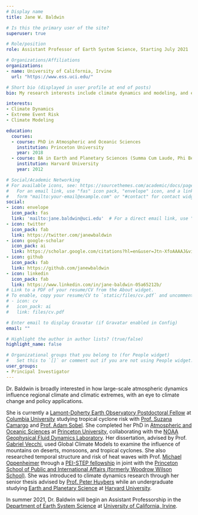 ```yaml
---
# Display name
title: Jane W. Baldwin

# Is this the primary user of the site?
superuser: true

# Role/position
role: Assistant Professor of Earth System Science, Starting July 2021

# Organizations/Affiliations
organizations:
- name: University of California, Irvine
  url: "https://www.ess.uci.edu/"

# Short bio (displayed in user profile at end of posts)
bio: My research interests include climate dynamics and modeling, and extreme event risk.

interests:
- Climate Dynamics
- Extreme Event Risk
- Climate Modeling

education:
  courses:
  - course: PhD in Atmospheric and Oceanic Sciences
    institution: Princeton University
    year: 2018
  - course: BA in Earth and Planetary Sciences (Summa Cum Laude, Phi Beta Kappa)
    institution: Harvard University
    year: 2012

# Social/Academic Networking
# For available icons, see: https://sourcethemes.com/academic/docs/page-builder/#icons
#   For an email link, use "fas" icon pack, "envelope" icon, and a link in the
#   form "mailto:your-email@example.com" or "#contact" for contact widget.
social:
- icon: envelope
  icon_pack: fas
  link: 'mailto:jane.baldwin@uci.edu'  # For a direct email link, use "mailto:jane.baldwin@uci.edu".
- icon: twitter
  icon_pack: fab
  link: https://twitter.com/janewbaldwin
- icon: google-scholar
  icon_pack: ai
  link: https://scholar.google.com/citations?hl=en&user=Jtn-XfoAAAAJ&view_op=list_works&gmla=AJsN-F5AY98csVTmspglBaUmos90VcC8Ci-Hy_9PE-8uhF0SB9oEsNOhLR66oLIUHqpH1LGnVVHNeq9vleJo7Ue-ZbuBR-8gyFeTyLdGG6YmBGO4XoEGWsk
- icon: github
  icon_pack: fab
  link: https://github.com/janewbaldwin
- icon: linkedin
  icon_pack: fab
  link: https://www.linkedin.com/in/jane-baldwin-05a65212b/
# Link to a PDF of your resume/CV from the About widget.
# To enable, copy your resume/CV to `static/files/cv.pdf` and uncomment the lines below.
# - icon: cv
#   icon_pack: ai
#   link: files/cv.pdf

# Enter email to display Gravatar (if Gravatar enabled in Config)
email: ""

# Highlight the author in author lists? (true/false)
highlight_name: false

# Organizational groups that you belong to (for People widget)
#   Set this to `[]` or comment out if you are not using People widget.
user_groups:
- Principal Investigator
---
```


Dr. Baldwin is broadly interested in how large-scale atmospheric dynamics influence regional climate and climatic extremes, with an eye to climate change and policy applications.

She is currently a [Lamont-Doherty Earth Observatory Postdoctoral Fellow](https://www.ldeo.columbia.edu/about-ldeo/office-director/postdoctoral-fellowship-earth-environmental-and-ocean-sciences) at [Columbia University](https://www.columbia.edu/) studying tropical cyclone risk with [Prof. Suzana Camargo](https://www.ldeo.columbia.edu/~suzana/) and [Prof. Adam Sobel](http://www.columbia.edu/~ahs131/home.html).
She completed her PhD in [Atmospheric and Oceanic Sciences](https://aos.princeton.edu/) at [Princeton University](https://www.princeton.edu/), collaborating with the [NOAA Geophysical Fluid Dynamics Laboratory](https://www.gfdl.noaa.gov/).
Her dissertation, advised by Prof. [Gabriel Vecchi](https://vecchi.princeton.edu/people/gabriel-vecchi), used Global Climate Models to examine the influence of mountains on deserts, monsoons, and tropical cyclones.
She also researched temporal structure and risk of heat waves with Prof. [Michael Oppenheimer](https://scholar.princeton.edu/oppenheimer) through a [PEI-STEP fellowship](https://environment.princeton.edu/education/graduate-certificate-in-environmental-studies/hmei-step-program/) in joint with the [Princeton School of Public and International Affairs (formerly Woodrow Wilson School)](https://spia.princeton.edu/).
She was introduced to climate dynamics research through her senior thesis advised by [Prof. Peter Huybers](http://www.people.fas.harvard.edu/~phuybers/) while an undergraduate studying [Earth and Planetary Science](https://eps.harvard.edu/) at [Harvard University](https://www.harvard.edu/).

In summer 2021, Dr. Baldwin will begin an Assistant Professorship in the [Department of Earth System Science](https://www.ess.uci.edu/) at [University of California, Irvine](https://uci.edu/).
